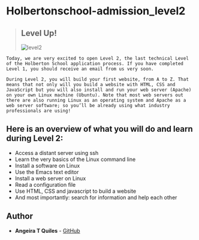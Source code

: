 # Holbertonschool-admission_level2
> ## Level Up!
> ![level2](https://user-images.githubusercontent.com/105127608/190873788-250ea687-e66b-4c03-b63d-fca8c4093ff6.png)

```
Today, we are very excited to open Level 2, the last technical Level of the Holberton School application process. If you have completed Level 1, you should receive an email from us very soon.
```
```
During Level 2, you will build your first website, from A to Z. That means that not only will you build a website with HTML, CSS and JavaScript but you will also install and run your web server (Apache) on your own Linux machine (Ubuntu). Note that most web servers out there are also running Linux as an operating system and Apache as a web server software; so you’ll be already using what industry professionals are using!
```
## Here is an overview of what you will do and learn during Level 2:

* Access a distant server using ssh
* Learn the very basics of the Linux command line
* Install a software on Linux
* Use the Emacs text editor
* Install a web server on Linux
* Read a configuration file
* Use HTML, CSS and javascript to build a website
* And most importantly: search for information and help each other

## Author
* **Angeira T Quiles** - [GitHub](https://github.com/AngeiraT)
